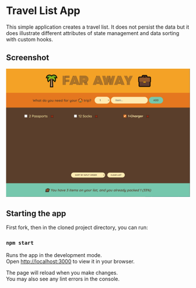 # Travel List App
This simple application creates a travel list. It does not persist the data but it does illustrate different attributes of state management and data sorting with custom hooks. 

## Screenshot
![Homepage](docs/screenshot.png 'Homepage')

## Starting the app

First fork, then in the cloned project directory, you can run:

### `npm start`

Runs the app in the development mode.\
Open [http://localhost:3000](http://localhost:3000) to view it in your browser.

The page will reload when you make changes.\
You may also see any lint errors in the console.

